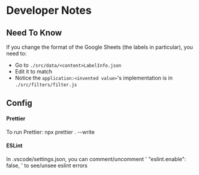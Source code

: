 # Developer Notes

## Need To Know

If you change the format of the Google Sheets (the labels in particular), you need to:

-   Go to `./src/data/<content>LabelInfo.json`
-   Edit it to match
-   Notice the `application:<invented value>`'s implementation is in `./src/filters/filter.js`

## Config

#### Prettier

To run Prettier: npx prettier . --write

#### ESLint

In .vscode/settings.json, you can comment/uncomment ' "eslint.enable": false, ' to see/unsee eslint errors
